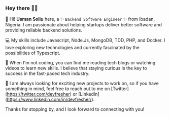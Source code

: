 ### Hey there 👋🏽

🚀 Hi! **Usman Soliu** here, a ✨ `Backend Software Engineer` ✨ from Ibadan, Nigeria. I am passionate about helping startups deliver better software and providing reliable backend solutions.

💻 My skills include Javascript, Node.Js, MongoDB, TDD, PHP, and Docker. I love exploring new technologies and currently fascinated by the possibilities of Typescript.

🌱 When I'm not coding, you can find me reading tech blogs or watching videos to learn new skills. I believe that staying curious is the key to success in the fast-paced tech industry.

🌟 I am always looking for exciting new projects to work on, so if you have something in mind, feel free to reach out to me on [Twitter] (<https://twitter.com/devfresher>) or [LinkedIn] (<https://www.linkedin.com/in/devfresher/>).

Thanks for stopping by, and I look forward to connecting with you!
